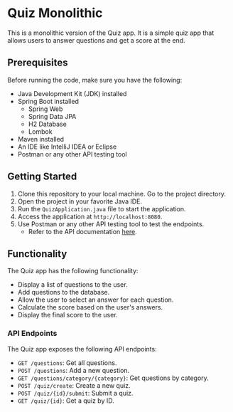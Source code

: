 # Quiz Monolithic

This is a monolithic version of the Quiz app. It is a simple quiz app that allows users to answer questions and get a score at the end.

## Prerequisites

Before running the code, make sure you have the following:

- Java Development Kit (JDK) installed
- Spring Boot installed
    - Spring Web
    - Spring Data JPA
    - H2 Database
    - Lombok
- Maven installed
- An IDE like IntelliJ IDEA or Eclipse
- Postman or any other API testing tool

## Getting Started

1. Clone this repository to your local machine. Go to the project directory.
2. Open the project in your favorite Java IDE.
3. Run the `QuizApplication.java` file to start the application.
4. Access the application at `http://localhost:8080`.
5. Use Postman or any other API testing tool to test the endpoints.
    - Refer to the API documentation [here](quiz-monolithic-demo/Quiz-Monolithic.postman_collection.json).

## Functionality

The Quiz app has the following functionality:

- Display a list of questions to the user.
- Add questions to the database.
- Allow the user to select an answer for each question.
- Calculate the score based on the user's answers.
- Display the final score to the user.

### API Endpoints

The Quiz app exposes the following API endpoints:

- `GET /questions`: Get all questions.
- `POST /questions`: Add a new question.
- `GET /questions/category/{category}`: Get questions by category.
- `POST /quiz/create`: Create a new quiz.
- `POST /quiz/{id}/submit`: Submit a quiz.
- `GET /quiz/{id}`: Get a quiz by ID.